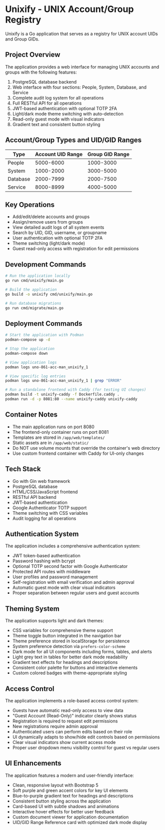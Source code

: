 # Unixify - UNIX Account/Group Registry

Unixify is a Go application that serves as a registry for UNIX account UIDs and Group GIDs.

## Project Overview

The application provides a web interface for managing UNIX accounts and groups with the following features:

1. PostgreSQL database backend
2. Web interface with four sections: People, System, Database, and Service
3. Complete audit log system for all operations
4. Full RESTful API for all operations
5. JWT-based authentication with optional TOTP 2FA
6. Light/dark mode theme switching with auto-detection
7. Read-only guest mode with visual indicators
8. Gradient text and consistent button styling

## Account/Group Types and UID/GID Ranges

| Type     | Account UID Range | Group GID Range |
|----------|-------------------|-----------------|
| People   | 5000-6000         | 1000-3000       |
| System   | 1000-2000         | 3000-5000       |
| Database | 2000-7999         | 2000-7500       |
| Service  | 8000-8999         | 4000-5000       |

## Key Operations

- Add/edit/delete accounts and groups
- Assign/remove users from groups
- View detailed audit logs of all system events
- Search by UID, GID, username, or groupname
- User authentication with optional TOTP 2FA
- Theme switching (light/dark mode)
- Guest read-only access with registration for edit permissions

## Development Commands

```bash
# Run the application locally
go run cmd/unixify/main.go

# Build the application
go build -o unixify cmd/unixify/main.go

# Run database migrations
go run cmd/migrate/main.go
```

## Deployment Commands

```bash
# Start the application with Podman
podman-compose up -d

# Stop the application
podman-compose down

# View application logs
podman logs uno-861-acc-man_unixify_1

# View specific log entries
podman logs uno-861-acc-man_unixify_1 | grep "ERROR"

# Run a standalone frontend with Caddy (for testing UI changes)
podman build -t unixify-caddy -f Dockerfile.caddy .
podman run -d -p 8081:80 --name unixify-caddy unixify-caddy
```

## Container Notes

- The main application runs on port 8080
- The frontend-only container runs on port 8081
- Templates are stored in `/app/web/templates/`
- Static assets are in `/app/web/static/`
- Do NOT use volume mounts that override the container's web directory
- Use custom frontend container with Caddy for UI-only changes

## Tech Stack

- Go with Gin web framework
- PostgreSQL database
- HTML/CSS/JavaScript frontend
- RESTful API backend
- JWT-based authentication
- Google Authenticator TOTP support
- Theme switching with CSS variables
- Audit logging for all operations

## Authentication System

The application includes a comprehensive authentication system:
- JWT token-based authentication
- Password hashing with bcrypt
- Optional TOTP second factor with Google Authenticator
- Protected API routes with middleware
- User profiles and password management
- Self-registration with email verification and admin approval
- Automatic guest mode with clear visual indicators
- Proper separation between regular users and guest accounts

## Theming System

The application supports light and dark themes:
- CSS variables for comprehensive theme support
- Theme toggle button integrated in the navigation bar
- Theme preference stored in localStorage for persistence
- System preference detection via `prefers-color-scheme`
- Dark mode for all UI components including forms, tables, and alerts
- Light grey text in tables for better dark mode readability
- Gradient text effects for headings and descriptions
- Consistent color palette for buttons and interactive elements
- Custom colored badges with theme-appropriate styling

## Access Control

The application implements a role-based access control system:
- Guests have automatic read-only access to view data
- "Guest Account (Read-Only)" indicator clearly shows status
- Registration is required to request edit permissions
- New registrations require admin approval
- Authenticated users can perform edits based on their role
- UI dynamically adapts to show/hide edit controls based on permissions
- Clear visual indicators show current access mode
- Proper user dropdown menu visibility control for guest vs regular users

## UI Enhancements

The application features a modern and user-friendly interface:
- Clean, responsive layout with Bootstrap 5
- Soft purple and green accent colors for key UI elements
- Blue-to-purple gradient text for headings and descriptions
- Consistent button styling across the application
- Card-based UI with subtle shadows and animations
- Interactive hover effects for better user feedback
- Custom document viewer for application documentation
- UID/GID Range Reference card with optimized dark mode display
